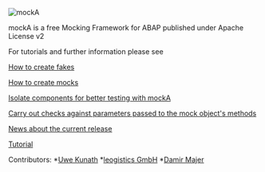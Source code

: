![mockA](http://uwekunath.files.wordpress.com/2013/10/mocka.png?raw=true)

mockA is a free Mocking Framework for ABAP published under Apache License v2


For tutorials and further information please see

[How to create fakes](http://scn.sap.com/community/abap/blog/2013/10/22/mocka-tutorial-how-to-create-fakes)

[How to create mocks](http://scn.sap.com/community/abap/blog/2013/10/27/mocka-tutorial-how-to-create-mocks)

[Isolate components for better testing with mockA](http://scn.sap.com/community/abap/blog/2014/10/13/isolate-components-for-better-testing-with-mocka)

[Carry out checks against parameters passed to the mock object's methods](http://scn.sap.com/community/abap/blog/2014/06/24/mocka--carry-out-checks-against-passed-parameters-to-mock-objects-methods)

[News about the current release](http://scn.sap.com/community/abap/blog/2015/02/17/news-about-mocka)

[Tutorial](http://youtu.be/p4qzl_Blv3w)



Contributors:
*[Uwe Kunath](https://uwekunath.wordpress.com/)
*[leogistics GmbH](http://www.leogistics.de/)
*[Damir Majer](http://majer-consulting.com/)
